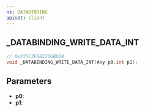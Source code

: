 ```yaml
---
ns: DATABINDING
apiset: client
---
```

## _DATABINDING_WRITE_DATA_INT

```c
// 0x335C3F6B3766B8D9
void _DATABINDING_WRITE_DATA_INT(Any p0,int p1);
```


## Parameters
* **p0**:
* **p1**:



